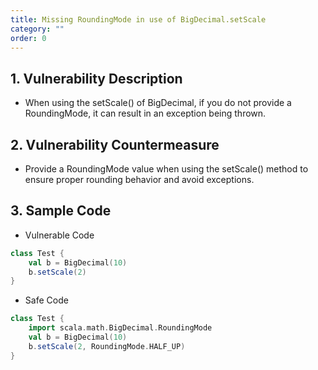 ```yaml
---
title: Missing RoundingMode in use of BigDecimal.setScale
category: ""
order: 0
---
```


## 1. Vulnerability Description
* When using the setScale() of BigDecimal, if you do not provide a RoundingMode, it can result in an exception being thrown.


## 2. Vulnerability Countermeasure
* Provide a RoundingMode value when using the setScale() method to ensure proper rounding behavior and avoid exceptions.

## 3. Sample Code
* Vulnerable Code

```SCALA
class Test {
    val b = BigDecimal(10)
    b.setScale(2)
}
```

* Safe Code

```SCALA
class Test {
    import scala.math.BigDecimal.RoundingMode
    val b = BigDecimal(10)
    b.setScale(2, RoundingMode.HALF_UP)
}

```
